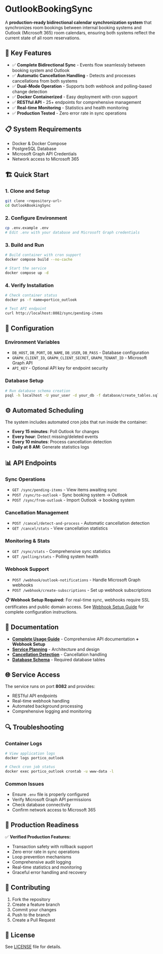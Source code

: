 # OutlookBookingSync

A **production-ready bidirectional calendar synchronization system** that synchronizes room bookings between internal booking systems and Outlook (Microsoft 365) room calendars, ensuring both systems reflect the current state of all room reservations.

## 🚀 Key Features

- ✅ **Complete Bidirectional Sync** - Events flow seamlessly between booking system and Outlook
- ✅ **Automatic Cancellation Handling** - Detects and processes cancellations from both systems
- ✅ **Dual-Mode Operation** - Supports both webhook and polling-based change detection
- ✅ **Docker Containerized** - Easy deployment with cron support
- ✅ **RESTful API** - 25+ endpoints for comprehensive management
- ✅ **Real-time Monitoring** - Statistics and health monitoring
- ✅ **Production Tested** - Zero error rate in sync operations

## 📋 System Requirements

- Docker & Docker Compose
- PostgreSQL Database
- Microsoft Graph API Credentials
- Network access to Microsoft 365

## 🏗️ Quick Start

### 1. Clone and Setup

```bash
git clone <repository-url>
cd OutlookBookingSync
```

### 2. Configure Environment

```bash
cp .env.example .env
# Edit .env with your database and Microsoft Graph credentials
```

### 3. Build and Run

```bash
# Build container with cron support
docker compose build --no-cache

# Start the service
docker compose up -d
```

### 4. Verify Installation

```bash
# Check container status
docker ps -f name=portico_outlook

# Test API endpoint
curl http://localhost:8082/sync/pending-items
```

## 🔧 Configuration

### Environment Variables

- `DB_HOST`, `DB_PORT`, `DB_NAME`, `DB_USER`, `DB_PASS` - Database configuration
- `GRAPH_CLIENT_ID`, `GRAPH_CLIENT_SECRET`, `GRAPH_TENANT_ID` - Microsoft Graph API
- `API_KEY` - Optional API key for endpoint security

### Database Setup

```bash
# Run database schema creation
psql -h localhost -U your_user -d your_db -f database/create_tables.sql
```

## ⚙️ Automated Scheduling

The system includes automated cron jobs that run inside the container:

- **Every 15 minutes**: Poll Outlook for changes
- **Every hour**: Detect missing/deleted events
- **Every 10 minutes**: Process cancellation detection
- **Daily at 8 AM**: Generate statistics logs

## 📊 API Endpoints

### Sync Operations

- `GET /sync/pending-items` - View items awaiting sync
- `POST /sync/to-outlook` - Sync booking system → Outlook
- `POST /sync/from-outlook` - Import Outlook → booking system

### Cancellation Management

- `POST /cancel/detect-and-process` - Automatic cancellation detection
- `GET /cancel/stats` - View cancellation statistics

### Monitoring & Stats

- `GET /sync/stats` - Comprehensive sync statistics
- `GET /polling/stats` - Polling system health

### Webhook Support

- `POST /webhook/outlook-notifications` - Handle Microsoft Graph webhooks
- `POST /webhook/create-subscriptions` - Set up webhook subscriptions

**📋 Webhook Setup Required:** For real-time sync, webhooks require SSL certificates and public domain access. See [Webhook Setup Guide](doc/sync_usage_guide.md#webhook-setup-real-time-sync) for complete configuration instructions.

## 📖 Documentation

- **[Complete Usage Guide](doc/sync_usage_guide.md)** - Comprehensive API documentation **+ Webhook Setup**
- **[Service Planning](doc/calendar_sync_service_plan.md)** - Architecture and design
- **[Cancellation Detection](doc/outlook_cancellation_detection.md)** - Cancellation handling
- **[Database Schema](database/create_tables.sql)** - Required database tables

## 🌐 Service Access

The service runs on port **8082** and provides:

- RESTful API endpoints
- Real-time webhook handling
- Automated background processing
- Comprehensive logging and monitoring

## 🔍 Troubleshooting

### Container Logs

```bash
# View application logs
docker logs portico_outlook

# Check cron job status
docker exec portico_outlook crontab -u www-data -l
```

### Common Issues

- Ensure `.env` file is properly configured
- Verify Microsoft Graph API permissions
- Check database connectivity
- Confirm network access to Microsoft 365

## 📝 Production Readiness

✅ **Verified Production Features:**

- Transaction safety with rollback support
- Zero error rate in sync operations
- Loop prevention mechanisms
- Comprehensive audit logging
- Real-time statistics and monitoring
- Graceful error handling and recovery

## 🤝 Contributing

1. Fork the repository
2. Create a feature branch
3. Commit your changes
4. Push to the branch
5. Create a Pull Request

## 📄 License

See [LICENSE](LICENSE) file for details.
